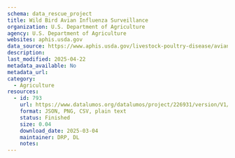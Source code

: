 ```yaml
---
schema: data_rescue_project 
title: Wild Bird Avian Influenza Surveillance
organization: U.S. Department of Agriculture
agency: U.S. Department of Agriculture
websites: aphis.usda.gov
data_source: https://www.aphis.usda.gov/livestock-poultry-disease/avian/avian-influenza/wild-bird-surveillance-dashboard
description: 
last_modified: 2025-04-22
metadata_available: No
metadata_url: 
category:
  - Agriculture 
resources:
  - id: 793
    url: https://www.datalumos.org/datalumos/project/226931/version/V1/view
    format: JSON, PNG, CSV, plain text
    status: Finished
    size: 0.04
    download_date: 2025-03-04
    maintainer: DRP, DL
    notes: 
---
```

